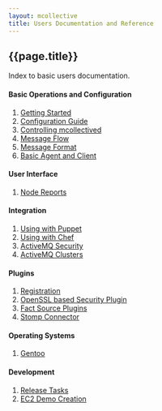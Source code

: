 ```yaml
---
layout: mcollective
title: Users Documentation and Reference
---
```


## {{page.title}}

Index to basic users documentation.

<h4 class="noline">Basic Operations and Configuration</h4>

 1. [Getting Started](basic/gettingstarted.html)
 1. [Configuration Guide](basic/configuration.html)
 1. [Controlling mcollectived](basic/daemon.html)
 1. [Message Flow](basic/messageflow.html)
 1. [Message Format](basic/messageformat.html)
 1. [Basic Agent and Client](basic/basic_agent_and_client.html)


<h4 class="noline">User Interface</h4>

 1. [Node Reports](ui/nodereports.html)

<h4 class="noline">Integration</h4>

 1. [Using with Puppet](integration/puppet.html)
 1. [Using with Chef](integration/chef.html)
 1. [ActiveMQ Security](integration/activemq_security.html)
 1. [ActiveMQ Clusters](integration/activemq_clusters.html)

<h4 class="noline">Plugins</h4>

 1. [Registration](plugins/registration.html)
 1. [OpenSSL based Security Plugin](plugins/security_ssl.html)
 1. [Fact Source Plugins](plugins/facts.html)
 1. [Stomp Connector](plugins/connector_stomp.html)

 <h4 class="noline">Operating Systems</h4>

 1. [Gentoo](os/gentoo.html)

 <h4 class="noline">Development</h4>

 1. [Release Tasks](development/releasetasks.html)
 1. [EC2 Demo Creation](development/ec2_demo.html)

